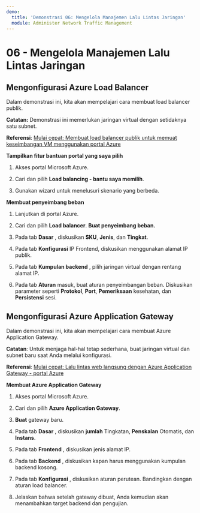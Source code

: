 ```yaml
---
demo:
  title: 'Demonstrasi 06: Mengelola Manajemen Lalu Lintas Jaringan'
  module: Administer Network Traffic Management
---
```



# 06 - Mengelola Manajemen Lalu Lintas Jaringan

## Mengonfigurasi Azure Load Balancer

Dalam demonstrasi ini, kita akan mempelajari cara membuat load balancer publik. 

**Catatan:** Demonstrasi ini memerlukan jaringan virtual dengan setidaknya satu subnet. 

**Referensi**: [Mulai cepat: Membuat load balancer publik untuk memuat keseimbangan VM menggunakan portal Azure](https://learn.microsoft.com/azure/load-balancer/quickstart-load-balancer-standard-public-portal)

**Tampilkan fitur bantuan portal yang saya pilih**

1. Akses portal Microsoft Azure.

1. Cari dan pilih **Load balancing - bantu saya memilih**.

1. Gunakan wizard untuk menelusuri skenario yang berbeda.
   
**Membuat penyeimbang beban**

1. Lanjutkan di portal Azure.

1. Cari dan pilih **Load balancer**. **Buat penyeimbang beban.** 

1. Pada tab **Dasar** , diskusikan **SKU**, **Jenis**, dan **Tingkat**.

1. Pada tab **Konfigurasi** IP Frontend, diskusikan menggunakan alamat IP publik.

1. Pada tab **Kumpulan backend** , pilih jaringan virtual dengan rentang alamat IP.

1. Pada tab **Aturan** masuk, buat aturan penyeimbangan beban. Diskusikan parameter seperti **Protokol**, **Port**, **Pemeriksaan** kesehatan, dan **Persistensi** sesi. 


## Mengonfigurasi Azure Application Gateway

Dalam demonstrasi ini, kita akan mempelajari cara membuat Azure Application Gateway. 

**Catatan**: Untuk menjaga hal-hal tetap sederhana, buat jaringan virtual dan subnet baru saat Anda melalui konfigurasi. 

**Referensi**: [Mulai cepat: Lalu lintas web langsung dengan Azure Application Gateway - portal Azure](https://learn.microsoft.com/azure/application-gateway/quick-create-portal)

**Membuat Azure Application Gateway**

1. Akses portal Microsoft Azure.

1. Cari dan pilih **Azure Application Gateway**.

1. **Buat** gateway baru.

1. Pada tab **Dasar** , diskusikan **jumlah** Tingkatan, **Penskalan** Otomatis, dan **Instans**.

1. Pada tab **Frontend** , diskusikan jenis alamat IP.

1. Pada tab **Backend** , diskusikan kapan harus menggunakan kumpulan backend kosong.

1. Pada tab **Konfigurasi** , diskusikan aturan perutean. Bandingkan dengan aturan load balancer.

1. Jelaskan bahwa setelah gateway dibuat, Anda kemudian akan menambahkan target backend dan pengujian. 
